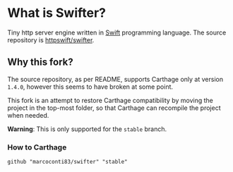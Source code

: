 # What is Swifter?

Tiny http server engine written in [Swift](https://developer.apple.com/swift/) programming language. The source repository is [httpswift/swifter](https://github.com/httpswift/swifter).

## Why this fork?

The source repository, as per README, supports Carthage only at version `1.4.0`, however this seems to have broken at some point.

This fork is an attempt to restore Carthage compatibility by moving the project in the top-most folder, so that Carthage can recompile the project when needed.

**Warning**: This is only supported for the `stable` branch.

### How to Carthage

`github "marcoconti83/swifter" "stable"`